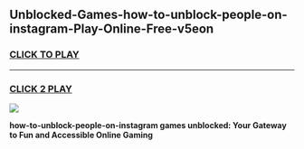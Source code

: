 
## Unblocked-Games-how-to-unblock-people-on-instagram-Play-Online-Free-v5eon
<h3>
<a href="https://premium76.site?title=how-to-unblock-people-on-instagram&ref=26A">CLICK TO PLAY</a></h3>
<hr>

<h3>
<a href="https://premium76.site?title=how-to-unblock-people-on-instagram&ref=26A">CLICK 2 PLAY</a>
  
</h3>

<a href="https://premium76.site?title=how-to-unblock-people-on-instagram&ref=26A"><img src="https://clearcache.store/games.png"></a>


**how-to-unblock-people-on-instagram games unblocked: Your Gateway to Fun and Accessible Online Gaming**
